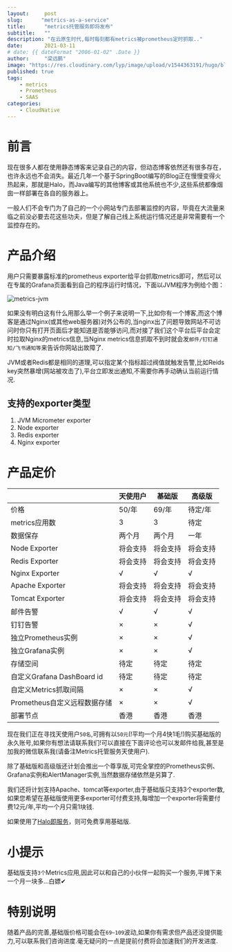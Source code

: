 ```yaml
---
layout:     post 
slug:      "metrics-as-a-service"
title:      "metrics托管服务即将发布"
subtitle:   ""
description: "在云原生时代,每时每刻都有metrics被prometheus定时抓取.."
date:       2021-03-11
# date: {{ dateFormat "2006-01-02" .Date }}
author:     "梁远鹏"
image: "https://res.cloudinary.com/lyp/image/upload/v1544363191/hugo/blog.github.io/743a4e9227e1f14cb24a1eb6db29e183.jpg"
published: true
tags:
    - metrics
    - Prometheus
    - SAAS
categories: 
    - CloudNative
---  
```


# 前言  

现在很多人都在使用静态博客来记录自己的内容，但动态博客依然还有很多存在，也许永远也不会消失。最近几年一个基于SpringBoot编写的Blog正在慢慢变得火热起来，那就是Halo，而Java编写的其他博客或其他系统也不少,这些系统都像烟囱一样部署在各自的服务器上。  

一般人们不会专门为了自己的一个小网站专门去部署监控的内容，毕竟在大流量来临之前没必要去花这些功夫，但是了解自己线上系统运行情况还是非常需要有一个监控存在的。  

#  产品介绍  

用户只需要暴露标准的prometheus exporter给平台抓取metrics即可，然后可以在专属的Grafana页面看到自己的程序运行时情况，下面以JVM程序为例给个图：   

![metrics-jvm](https://res.cloudinary.com/lyp/image/upload/v1615419259/hugo/blog.github.io/saas/prometheus/metrics-jvm.png)  

如果没有明白这有什么用那么举一个例子来说明一下,比如你有一个博客,而这个博客是通过Nginx(或其他web服务器)对外公布的,当nginx出了问题导致网站不可访问时你只有打开页面后才能知道是否能够访问,而对接了我们这个平台后平台会定时拉取Nginx的metrics信息,当Nginx metrics信息抓取不到时就会发`邮件/钉钉通知/飞书通知等`来告诉你网站出故障了.  

JVM或者Redis都是相同的道理,可以指定某个指标超过阀值就触发告警,比如Reids key突然暴增(网站被攻击了),平台立即发出通知,不需要你再手动确认当前运行情况.

## 支持的exporter类型  

1. JVM Micrometer exporter
2. Node exporter  
3. Redis exporter  
4. Nginx exporter  

#  产品定价   


|  |  天使用户|  基础版   | 高级版  |
|  ----|  ----|  ----  | ----  |
| 价格 | 50/年| 69/年  | 待定/年 |
| metrics应用数 | 3| 3  | 待定 |
| 数据保存 | 两个月| 两个月  | 一年 |
| Node Exporter | 将会支持| 将会支持  | 将会支持 |
| Redis Exporter | 将会支持| 将会支持  | 将会支持 |
| Nginx Exporter | √| √  | √ |
| Apache Exporter | 将会支持| 将会支持  | 将会支持 |
| Tomcat Exporter | 将会支持| 将会支持  | 将会支持 |
| 邮件告警 | √| √ | √ |
| 钉钉告警 | ×| ×  | √ |
|独立Prometheus实例 | ×| × | √ |
|独立Grafana实例 | ×| × | √ |
|存储空间 | 待定| 待定 | 待定 |
|自定义Grafana DashBoard id | 待定| 待定 | 待定 |
|自定义Metrics抓取间隔 | ×| × | √ |
|Prometheus自定义远程数据存储 | ×| × | √ |
|部署节点 | 香港| 香港 | 香港 |    


现在我们正在寻找天使用户`50名`,可拥有以`50元`(!平均一个月4快1毛!)购买基础版的永久账号,如果你有想法请联系我们!可以直接在下面评论也可以发邮件给我,甚至是加我的微信联系我(请备注Metrics托管服务天使用户).  

除了基础版和高级版还计划会推出一个尊享版,可完全掌控的Prometheus实例、Grafana实例和AlertManager实例,当然数据存储依然是另算了.  

我们还将计划支持Apache、tomcat等exporter,由于基础版只支持3个exporter数,如果您希望在基础版使用更多exporter可付费支持,每增加一个exporter将需要付费12元/年,平均一个月只需1块钱.

如果使用了[Halo即服务](https://liangyuanpeng.com/post/halo-as-a-service/)，则可免费享用基础版.


# 小提示  
基础版支持`3个`Metrics应用,因此可以和自己的小伙伴一起购买一个服务,平摊下来一个月一块多…白嫖✔

# 特别说明  

随着产品的完善,基础版价格可能会在`69~109`波动,如果你有需求但产品还没提供能力,可以联系我们咨询进度.毫无疑问的一点是提前付费将会加速我们的开发进度.  


